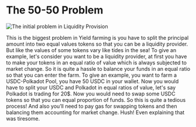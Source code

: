 # The 50-50 Problem

![The initial problem in Liquidity Provision ](../.gitbook/assets/Frame\_2\_4.png)

This is the biggest problem in Yield farming is you have to split the principal amount into two equal values tokens so that you can be a liquidity provider. But like the values of some tokens vary like tides in the sea! To give an example, let's consider you want to be a liquidity provider, at first you have to make your tokens in an equal ratio of value which is always subjected to market change. So it is quite a hassle to balance your funds in an equal ratio so that you can enter the farm. To give an example, you want to farm a USDC-Polkadot Pool, you have 50 USDC in your wallet. Now you would have to split your USDC and Polkadot in equal ratios of value, let's say Polkadot is trading for 20$. Now you would need to swap some USDC tokens so that you can equal proportion of funds. So this is quite a tedious process! And also you’ll need to pay gas for swapping tokens and then balancing them accounting for market change. Hush! Even explaining that was tiresome.

